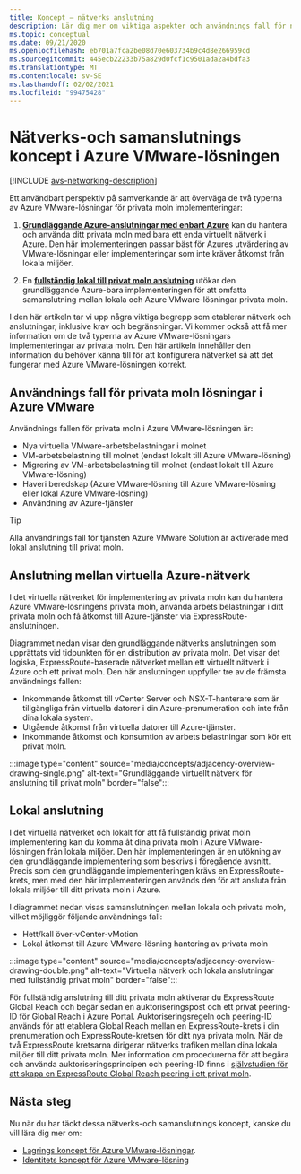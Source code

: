 ```yaml
---
title: Koncept – nätverks anslutning
description: Lär dig mer om viktiga aspekter och användnings fall för nätverk och anslutningar i Azure VMware-lösningar.
ms.topic: conceptual
ms.date: 09/21/2020
ms.openlocfilehash: eb701a7fca2be08d70e603734b9c4d8e266959cd
ms.sourcegitcommit: 445ecb22233b75a829d0fcf1c9501ada2a4bdfa3
ms.translationtype: MT
ms.contentlocale: sv-SE
ms.lasthandoff: 02/02/2021
ms.locfileid: "99475428"
---
```

# <a name="azure-vmware-solution-networking-and-interconnectivity-concepts"></a>Nätverks-och samanslutnings koncept i Azure VMware-lösningen

[!INCLUDE [avs-networking-description](includes/azure-vmware-solution-networking-description.md)]

Ett användbart perspektiv på samverkande är att överväga de två typerna av Azure VMware-lösningar för privata moln implementeringar:

1. [**Grundläggande Azure-anslutningar med enbart Azure**](#azure-virtual-network-interconnectivity) kan du hantera och använda ditt privata moln med bara ett enda virtuellt nätverk i Azure. Den här implementeringen passar bäst för Azures utvärdering av VMware-lösningar eller implementeringar som inte kräver åtkomst från lokala miljöer.

1. En [**fullständig lokal till privat moln anslutning**](#on-premises-interconnectivity) utökar den grundläggande Azure-bara implementeringen för att omfatta samanslutning mellan lokala och Azure VMware-lösningar privata moln.
 
I den här artikeln tar vi upp några viktiga begrepp som etablerar nätverk och anslutningar, inklusive krav och begränsningar. Vi kommer också att få mer information om de två typerna av Azure VMware-lösningars implementeringar av privata moln. Den här artikeln innehåller den information du behöver känna till för att konfigurera nätverket så att det fungerar med Azure VMware-lösningen korrekt.

## <a name="azure-vmware-solution-private-cloud-use-cases"></a>Användnings fall för privata moln lösningar i Azure VMware

Användnings fallen för privata moln i Azure VMware-lösningen är:
- Nya virtuella VMware-arbetsbelastningar i molnet
- VM-arbetsbelastning till molnet (endast lokalt till Azure VMware-lösning)
- Migrering av VM-arbetsbelastning till molnet (endast lokalt till Azure VMware-lösning)
- Haveri beredskap (Azure VMware-lösning till Azure VMware-lösning eller lokal Azure VMware-lösning)
- Användning av Azure-tjänster

> [!TIP]
> Alla användnings fall för tjänsten Azure VMware Solution är aktiverade med lokal anslutning till privat moln.

## <a name="azure-virtual-network-interconnectivity"></a>Anslutning mellan virtuella Azure-nätverk

I det virtuella nätverket för implementering av privata moln kan du hantera Azure VMware-lösningens privata moln, använda arbets belastningar i ditt privata moln och få åtkomst till Azure-tjänster via ExpressRoute-anslutningen. 

Diagrammet nedan visar den grundläggande nätverks anslutningen som upprättats vid tidpunkten för en distribution av privata moln. Det visar det logiska, ExpressRoute-baserade nätverket mellan ett virtuellt nätverk i Azure och ett privat moln. Den här anslutningen uppfyller tre av de främsta användnings fallen:
* Inkommande åtkomst till vCenter Server och NSX-T-hanterare som är tillgängliga från virtuella datorer i din Azure-prenumeration och inte från dina lokala system. 
* Utgående åtkomst från virtuella datorer till Azure-tjänster. 
* Inkommande åtkomst och konsumtion av arbets belastningar som kör ett privat moln.

:::image type="content" source="media/concepts/adjacency-overview-drawing-single.png" alt-text="Grundläggande virtuellt nätverk för anslutning till privat moln" border="false":::

## <a name="on-premises-interconnectivity"></a>Lokal anslutning

I det virtuella nätverket och lokalt för att få fullständig privat moln implementering kan du komma åt dina privata moln i Azure VMware-lösningen från lokala miljöer. Den här implementeringen är en utökning av den grundläggande implementering som beskrivs i föregående avsnitt. Precis som den grundläggande implementeringen krävs en ExpressRoute-krets, men med den här implementeringen används den för att ansluta från lokala miljöer till ditt privata moln i Azure. 

I diagrammet nedan visas samanslutningen mellan lokala och privata moln, vilket möjliggör följande användnings fall:
* Hett/kall över-vCenter-vMotion
* Lokal åtkomst till Azure VMware-lösning hantering av privata moln

:::image type="content" source="media/concepts/adjacency-overview-drawing-double.png" alt-text="Virtuella nätverk och lokala anslutningar med fullständig privat moln" border="false":::

För fullständig anslutning till ditt privata moln aktiverar du ExpressRoute Global Reach och begär sedan en auktoriseringspost och ett privat peering-ID för Global Reach i Azure Portal. Auktoriseringsregeln och peering-ID används för att etablera Global Reach mellan en ExpressRoute-krets i din prenumeration och ExpressRoute-kretsen för ditt nya privata moln. När de två ExpressRoute kretsarna dirigerar nätverks trafiken mellan dina lokala miljöer till ditt privata moln.  Mer information om procedurerna för att begära och använda auktoriseringsprincipen och peering-ID finns i [självstudien för att skapa en ExpressRoute Global Reach peering i ett privat moln](tutorial-expressroute-global-reach-private-cloud.md).

## <a name="next-steps"></a>Nästa steg 

Nu när du har täckt dessa nätverks-och samanslutnings koncept, kanske du vill lära dig mer om:

- [Lagrings koncept för Azure VMware-lösningar](concepts-storage.md).
- [Identitets koncept för Azure VMware-lösning](concepts-identity.md)

<!-- LINKS - external -->
[enable Global Reach]: ../expressroute/expressroute-howto-set-global-reach.md

<!-- LINKS - internal -->

